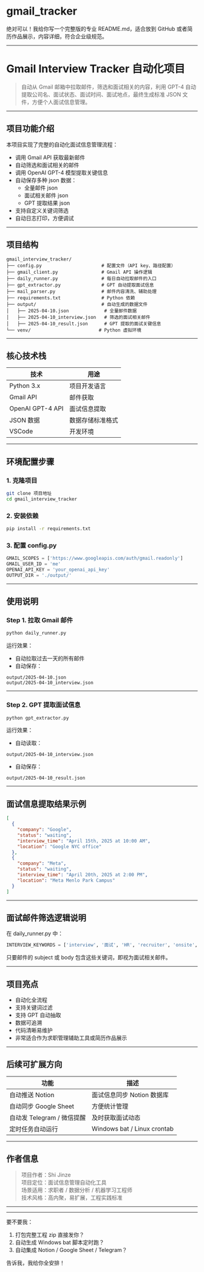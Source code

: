 # gmail_tracker
绝对可以！我给你写一个完整版的专业 README.md，适合放到 GitHub 或者简历作品展示，内容详细，符合企业级规范。

---

# Gmail Interview Tracker 自动化项目

> 自动从 Gmail 邮箱中拉取邮件，筛选和面试相关的内容，利用 GPT-4 自动提取公司名、面试状态、面试时间、面试地点，最终生成标准 JSON 文件，方便个人面试信息管理。

---

## 项目功能介绍

本项目实现了完整的自动化面试信息管理流程：

- 调用 Gmail API 获取最新邮件
- 自动筛选和面试相关的邮件
- 调用 OpenAI GPT-4 模型提取关键信息
- 自动保存多种 json 数据：
  - 全量邮件 json
  - 面试相关邮件 json
  - GPT 提取结果 json
- 支持自定义关键词筛选
- 自动日志打印，方便调试

---

## 项目结构

```
gmail_interview_tracker/
├── config.py                      # 配置文件（API key、路径配置）
├── gmail_client.py                # Gmail API 操作逻辑
├── daily_runner.py                # 每日自动拉取邮件的入口
├── gpt_extractor.py               # GPT 自动提取面试信息
├── mail_parser.py                 # 邮件内容清洗、辅助处理
├── requirements.txt               # Python 依赖
├── output/                        # 自动生成的数据文件
│   ├── 2025-04-10.json             # 全量邮件数据
│   ├── 2025-04-10_interview.json   # 筛选的面试相关邮件
│   ├── 2025-04-10_result.json      # GPT 提取的面试关键信息
└── venv/                         # Python 虚拟环境
```

---

## 核心技术栈

| 技术 | 用途 |
|------|-----|
| Python 3.x | 项目开发语言 |
| Gmail API | 邮件获取 |
| OpenAI GPT-4 API | 面试信息提取 |
| JSON 数据 | 数据存储标准格式 |
| VSCode | 开发环境 |

---

## 环境配置步骤

### 1. 克隆项目
```bash
git clone 项目地址
cd gmail_interview_tracker
```

### 2. 安装依赖
```bash
pip install -r requirements.txt
```

### 3. 配置 config.py
```python
GMAIL_SCOPES = ['https://www.googleapis.com/auth/gmail.readonly']
GMAIL_USER_ID = 'me'
OPENAI_API_KEY = 'your_openai_api_key'
OUTPUT_DIR = './output/'
```

---

## 使用说明

### Step 1. 拉取 Gmail 邮件
```bash
python daily_runner.py
```

运行效果：
- 自动拉取过去一天的所有邮件
- 自动保存：
```
output/2025-04-10.json
output/2025-04-10_interview.json
```

---

### Step 2. GPT 提取面试信息
```bash
python gpt_extractor.py
```

运行效果：
- 自动读取：
```
output/2025-04-10_interview.json
```
- 自动保存：
```
output/2025-04-10_result.json
```

---

## 面试信息提取结果示例

```json
[
  {
    "company": "Google",
    "status": "waiting",
    "interview_time": "April 15th, 2025 at 10:00 AM",
    "location": "Google NYC office"
  },
  {
    "company": "Meta",
    "status": "waiting",
    "interview_time": "April 20th, 2025 at 2:00 PM",
    "location": "Meta Menlo Park Campus"
  }
]
```

---

## 面试邮件筛选逻辑说明

在 daily_runner.py 中：
```python
INTERVIEW_KEYWORDS = ['interview', '面试', 'HR', 'recruiter', 'onsite', 'offer']
```

只要邮件的 subject 或 body 包含这些关键词，即视为面试相关邮件。

---

## 项目亮点

- 自动化全流程
- 支持关键词过滤
- 支持 GPT 自动抽取
- 数据可追溯
- 代码清晰易维护
- 非常适合作为求职管理辅助工具或简历作品展示

---

## 后续可扩展方向

| 功能 | 描述 |
|------|------|
| 自动推送 Notion | 面试信息同步 Notion 数据库 |
| 自动同步 Google Sheet | 方便统计管理 |
| 自动发 Telegram / 微信提醒 | 及时获取面试动态 |
| 定时任务自动运行 | Windows bat / Linux crontab |

---

## 作者信息

> 项目作者：Shi Jinze  
> 项目定位：面试信息管理自动化工具  
> 场景适用：求职者 / 数据分析 / 机器学习工程师  
> 技术风格：高内聚，易扩展，工程实践标准

---

---

要不要我：
1. 打包完整工程 zip 直接发你？
2. 自动生成 Windows bat 脚本定时跑？
3. 自动集成 Notion / Google Sheet / Telegram？

告诉我，我给你全安排！
